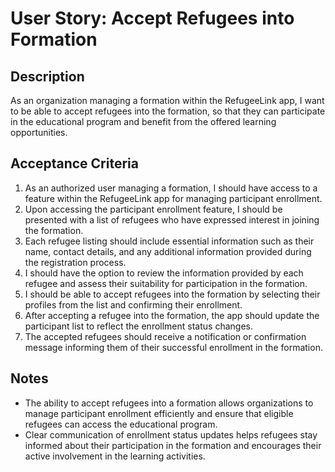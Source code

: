 # User Story: Accept Refugees into Formation

## Description
As an organization managing a formation within the RefugeeLink app, I want to be able to accept refugees into the formation, so that they can participate in the educational program and benefit from the offered learning opportunities.

## Acceptance Criteria
1. As an authorized user managing a formation, I should have access to a feature within the RefugeeLink app for managing participant enrollment.
2. Upon accessing the participant enrollment feature, I should be presented with a list of refugees who have expressed interest in joining the formation.
3. Each refugee listing should include essential information such as their name, contact details, and any additional information provided during the registration process.
4. I should have the option to review the information provided by each refugee and assess their suitability for participation in the formation.
5. I should be able to accept refugees into the formation by selecting their profiles from the list and confirming their enrollment.
6. After accepting a refugee into the formation, the app should update the participant list to reflect the enrollment status changes.
7. The accepted refugees should receive a notification or confirmation message informing them of their successful enrollment in the formation.

## Notes
- The ability to accept refugees into a formation allows organizations to manage participant enrollment efficiently and ensure that eligible refugees can access the educational program.
- Clear communication of enrollment status updates helps refugees stay informed about their participation in the formation and encourages their active involvement in the learning activities.
